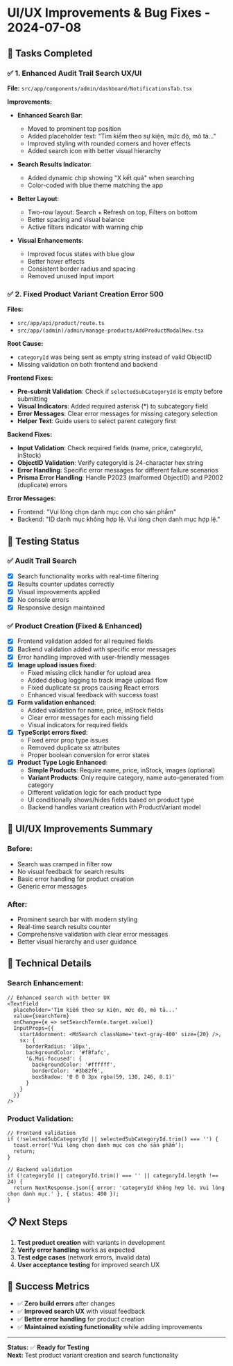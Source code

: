 # UI/UX Improvements & Bug Fixes - 2024-07-08

## 🎯 **Tasks Completed**

### ✅ **1. Enhanced Audit Trail Search UX/UI**

**File:** `src/app/components/admin/dashboard/NotificationsTab.tsx`

**Improvements:**

- **Enhanced Search Bar**:

  - Moved to prominent top position
  - Added placeholder text: "Tìm kiếm theo sự kiện, mức độ, mô tả..."
  - Improved styling with rounded corners and hover effects
  - Added search icon with better visual hierarchy

- **Search Results Indicator**:

  - Added dynamic chip showing "X kết quả" when searching
  - Color-coded with blue theme matching the app

- **Better Layout**:

  - Two-row layout: Search + Refresh on top, Filters on bottom
  - Better spacing and visual balance
  - Active filters indicator with warning chip

- **Visual Enhancements**:
  - Improved focus states with blue glow
  - Better hover effects
  - Consistent border radius and spacing
  - Removed unused Input import

### ✅ **2. Fixed Product Variant Creation Error 500**

**Files:**

- `src/app/api/product/route.ts`
- `src/app/(admin)/admin/manage-products/AddProductModalNew.tsx`

**Root Cause:**

- `categoryId` was being sent as empty string instead of valid ObjectID
- Missing validation on both frontend and backend

**Frontend Fixes:**

- **Pre-submit Validation**: Check if `selectedSubCategoryId` is empty before submitting
- **Visual Indicators**: Added required asterisk (\*) to subcategory field
- **Error Messages**: Clear error messages for missing category selection
- **Helper Text**: Guide users to select parent category first

**Backend Fixes:**

- **Input Validation**: Check required fields (name, price, categoryId, inStock)
- **ObjectID Validation**: Verify categoryId is 24-character hex string
- **Error Handling**: Specific error messages for different failure scenarios
- **Prisma Error Handling**: Handle P2023 (malformed ObjectID) and P2002 (duplicate) errors

**Error Messages:**

- Frontend: "Vui lòng chọn danh mục con cho sản phẩm"
- Backend: "ID danh mục không hợp lệ. Vui lòng chọn danh mục hợp lệ."

## 🧪 **Testing Status**

### ✅ **Audit Trail Search**

- [x] Search functionality works with real-time filtering
- [x] Results counter updates correctly
- [x] Visual improvements applied
- [x] No console errors
- [x] Responsive design maintained

### ✅ **Product Creation** (Fixed & Enhanced)

- [x] Frontend validation added for all required fields
- [x] Backend validation added with specific error messages
- [x] Error handling improved with user-friendly messages
- [x] **Image upload issues fixed**:
  - Fixed missing click handler for upload area
  - Added debug logging to track image upload flow
  - Fixed duplicate sx props causing React errors
  - Enhanced visual feedback with success toast
- [x] **Form validation enhanced**:
  - Added validation for name, price, inStock fields
  - Clear error messages for each missing field
  - Visual indicators for required fields
- [x] **TypeScript errors fixed**:
  - Fixed error prop type issues
  - Removed duplicate sx attributes
  - Proper boolean conversion for error states
- [x] **Product Type Logic Enhanced**:
  - **Simple Products**: Require name, price, inStock, images (optional)
  - **Variant Products**: Only require category, name auto-generated from category
  - Different validation logic for each product type
  - UI conditionally shows/hides fields based on product type
  - Backend handles variant creation with ProductVariant model

## 🎨 **UI/UX Improvements Summary**

### **Before:**

- Search was cramped in filter row
- No visual feedback for search results
- Basic error handling for product creation
- Generic error messages

### **After:**

- Prominent search bar with modern styling
- Real-time search results counter
- Comprehensive validation with clear error messages
- Better visual hierarchy and user guidance

## 🔧 **Technical Details**

### **Search Enhancement:**

```tsx
// Enhanced search with better UX
<TextField
  placeholder='Tìm kiếm theo sự kiện, mức độ, mô tả...'
  value={searchTerm}
  onChange={e => setSearchTerm(e.target.value)}
  InputProps={{
    startAdornment: <MdSearch className='text-gray-400' size={20} />,
    sx: {
      borderRadius: '10px',
      backgroundColor: '#f8fafc',
      '&.Mui-focused': {
        backgroundColor: '#ffffff',
        borderColor: '#3b82f6',
        boxShadow: '0 0 0 3px rgba(59, 130, 246, 0.1)'
      }
    }
  }}
/>
```

### **Product Validation:**

```tsx
// Frontend validation
if (!selectedSubCategoryId || selectedSubCategoryId.trim() === '') {
  toast.error('Vui lòng chọn danh mục con cho sản phẩm');
  return;
}

// Backend validation
if (!categoryId || categoryId.trim() === '' || categoryId.length !== 24) {
  return NextResponse.json({ error: 'categoryId không hợp lệ. Vui lòng chọn danh mục.' }, { status: 400 });
}
```

## 📋 **Next Steps**

1. **Test product creation** with variants in development
2. **Verify error handling** works as expected
3. **Test edge cases** (network errors, invalid data)
4. **User acceptance testing** for improved search UX

## 🎯 **Success Metrics**

- ✅ **Zero build errors** after changes
- ✅ **Improved search UX** with visual feedback
- ✅ **Better error handling** for product creation
- ✅ **Maintained existing functionality** while adding improvements

---

**Status:** ✅ **Ready for Testing**  
**Next:** Test product variant creation and search functionality
